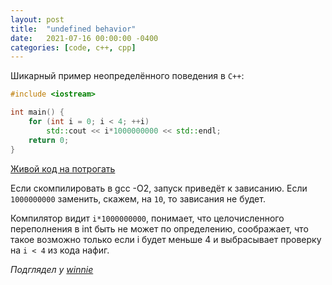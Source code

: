 ```yaml
---
layout: post
title:  "undefined behavior"
date:   2021-07-16 00:00:00 -0400
categories: [code, c++, cpp]
---
```


Шикарный пример неопределённого поведения в `C++`:

```c++
#include <iostream>

int main() {
    for (int i = 0; i < 4; ++i)
        std::cout << i*1000000000 << std::endl;
    return 0;
}
```

[Живой код на потрогать](https://ideone.com/2UbJeZ)

Если скомпилировать в gcc -O2, запуск приведёт к зависанию. Если `1000000000` заменить, скажем, на `10`, то зависания не будет.

Компилятор видит `i*1000000000`, понимает, что целочисленного переполнения в int быть не может по определению, соображает, что такое возможно только если i будет меньше 4 и выбрасывает проверку на `i < 4` из кода нафиг.



*Подглядел у [winnie](https://users.livejournal.com/-winnie/426746.html)*
